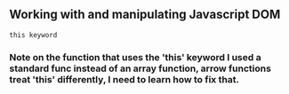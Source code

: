 ## Working with and manipulating Javascript DOM

`this keyword`
### Note on the function that uses the 'this' keyword I used a standard func instead of an array function, arrow functions treat 'this' differently, I need to learn how to fix that.